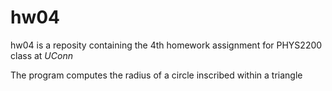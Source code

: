 # hw04

hw04 is a reposity containing the 4th homework assignment for PHYS2200 class at _UConn_

The program computes the radius of a circle inscribed within a triangle
